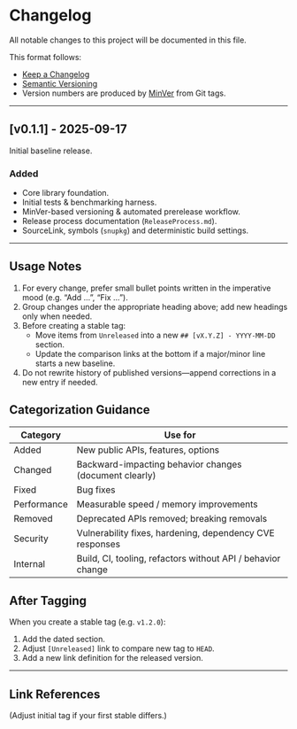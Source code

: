 ﻿# Changelog

All notable changes to this project will be documented in this file.

This format follows:
- [Keep a Changelog](https://keepachangelog.com/en/1.1.0/)
- [Semantic Versioning](https://semver.org/)
- Version numbers are produced by [MinVer](./ReleaseProcess.md) from Git tags.

<!--
## [Unreleased]

### Added
- (add new features here)

### Changed
- (add behavior changes here)

### Fixed
- (add bug fixes here)

### Performance
- (add performance improvements here)

### Removed
- (add removed/obsolete items here)

### Security
- (add security-related changes here)

### Internal
- (tooling, infrastructure, build pipeline changes)
-->

---

## [v0.1.1] - 2025-09-17

Initial baseline release.

### Added

- Core library foundation.
- Initial tests & benchmarking harness.
- MinVer-based versioning & automated prerelease workflow.
- Release process documentation (`ReleaseProcess.md`).
- SourceLink, symbols (`snupkg`) and deterministic build settings.

---

## Usage Notes

1. For every change, prefer small bullet points written in the imperative mood (e.g. “Add …”, “Fix …”).
2. Group changes under the appropriate heading above; add new headings only when needed.
3. Before creating a stable tag:
   - Move items from `Unreleased` into a new `## [vX.Y.Z] - YYYY-MM-DD` section.
   - Update the comparison links at the bottom if a major/minor line starts a new baseline.
4. Do not rewrite history of published versions—append corrections in a new entry if needed.

## Categorization Guidance

| Category     | Use for                                                            |
|--------------|--------------------------------------------------------------------|
| Added        | New public APIs, features, options                                 |
| Changed      | Backward-impacting behavior changes (document clearly)             |
| Fixed        | Bug fixes                                                          |
| Performance  | Measurable speed / memory improvements                             |
| Removed      | Deprecated APIs removed; breaking removals                         |
| Security     | Vulnerability fixes, hardening, dependency CVE responses           |
| Internal     | Build, CI, tooling, refactors without API / behavior change        |

## After Tagging

When you create a stable tag (e.g. `v1.2.0`):
1. Add the dated section.
2. Adjust `[Unreleased]` link to compare new tag to `HEAD`.
3. Add a new link definition for the released version.

---

## Link References

(Adjust initial tag if your first stable differs.)

[Unreleased]: https://github.com/vmelamed/vm2.Ulid/compare/v0.1.0...HEAD
[v0.1.0]: https://github.com/vmelamed/vm2.Ulid/releases/tag/v0.1.0